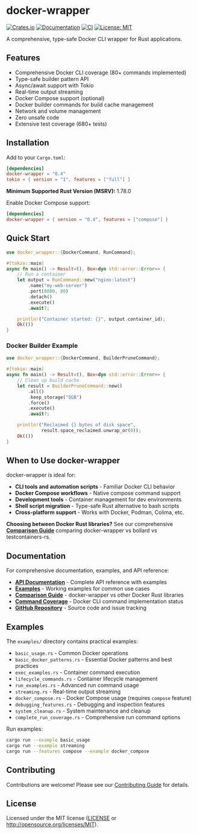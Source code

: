 # docker-wrapper

[![Crates.io](https://img.shields.io/crates/v/docker-wrapper.svg)](https://crates.io/crates/docker-wrapper)
[![Documentation](https://docs.rs/docker-wrapper/badge.svg)](https://docs.rs/docker-wrapper)
[![CI](https://github.com/joshrotenberg/docker-wrapper/workflows/CI/badge.svg)](https://github.com/joshrotenberg/docker-wrapper/actions)
[![License: MIT](https://img.shields.io/badge/License-MIT-blue.svg)](LICENSE)

A comprehensive, type-safe Docker CLI wrapper for Rust applications.

## Features

- Comprehensive Docker CLI coverage (80+ commands implemented)
- Type-safe builder pattern API
- Async/await support with Tokio
- Real-time output streaming
- Docker Compose support (optional)
- Docker builder commands for build cache management
- Network and volume management
- Zero unsafe code
- Extensive test coverage (680+ tests)

## Installation

Add to your `Cargo.toml`:

```toml
[dependencies]
docker-wrapper = "0.4"
tokio = { version = "1", features = ["full"] }
```

**Minimum Supported Rust Version (MSRV):** 1.78.0

Enable Docker Compose support:

```toml
[dependencies]
docker-wrapper = { version = "0.4", features = ["compose"] }
```

## Quick Start

```rust
use docker_wrapper::{DockerCommand, RunCommand};

#[tokio::main]
async fn main() -> Result<(), Box<dyn std::error::Error>> {
    // Run a container
    let output = RunCommand::new("nginx:latest")
        .name("my-web-server")
        .port(8080, 80)
        .detach()
        .execute()
        .await?;

    println!("Container started: {}", output.container_id);
    Ok(())
}
```

### Docker Builder Example

```rust
use docker_wrapper::{DockerCommand, BuilderPruneCommand};

#[tokio::main]
async fn main() -> Result<(), Box<dyn std::error::Error>> {
    // Clean up build cache
    let result = BuilderPruneCommand::new()
        .all()
        .keep_storage("5GB")
        .force()
        .execute()
        .await?;

    println!("Reclaimed {} bytes of disk space", 
             result.space_reclaimed.unwrap_or(0));
    Ok(())
}
```

## When to Use docker-wrapper

docker-wrapper is ideal for:

- **CLI tools and automation scripts** - Familiar Docker CLI behavior
- **Docker Compose workflows** - Native compose command support  
- **Development tools** - Container management for dev environments
- **Shell script migration** - Type-safe Rust alternative to bash scripts
- **Cross-platform support** - Works with Docker, Podman, Colima, etc.

**Choosing between Docker Rust libraries?** See our comprehensive [**Comparison Guide**](docs/COMPARISON.md) comparing docker-wrapper vs bollard vs testcontainers-rs.

## Documentation

For comprehensive documentation, examples, and API reference:

- **[API Documentation](https://docs.rs/docker-wrapper)** - Complete API reference with examples
- **[Examples](examples/)** - Working examples for common use cases
- **[Comparison Guide](docs/COMPARISON.md)** - docker-wrapper vs other Docker Rust libraries
- **[Command Coverage](docs/DOCKER_COMMAND_COVERAGE.md)** - Docker CLI command implementation status
- **[GitHub Repository](https://github.com/joshrotenberg/docker-wrapper)** - Source code and issue tracking

## Examples

The `examples/` directory contains practical examples:

- `basic_usage.rs` - Common Docker operations
- `basic_docker_patterns.rs` - Essential Docker patterns and best practices
- `exec_examples.rs` - Container command execution
- `lifecycle_commands.rs` - Container lifecycle management
- `run_examples.rs` - Advanced run command usage
- `streaming.rs` - Real-time output streaming
- `docker_compose.rs` - Docker Compose usage (requires `compose` feature)
- `debugging_features.rs` - Debugging and inspection features
- `system_cleanup.rs` - System maintenance and cleanup
- `complete_run_coverage.rs` - Comprehensive run command options

Run examples:

```bash
cargo run --example basic_usage
cargo run --example streaming
cargo run --features compose --example docker_compose
```

## Contributing

Contributions are welcome! Please see our [Contributing Guide](CONTRIBUTING.md) for details.

## License

Licensed under the MIT license ([LICENSE](LICENSE) or http://opensource.org/licenses/MIT).